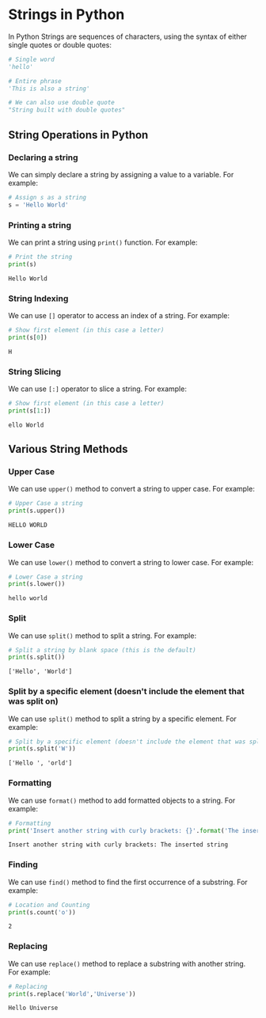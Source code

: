 # Strings in Python

In Python Strings are sequences of characters, using the syntax of either single quotes or double quotes:

```python
# Single word
'hello'

# Entire phrase
'This is also a string'

# We can also use double quote
"String built with double quotes"

```
## String Operations in Python
### Declaring a string

We can simply declare a string by assigning a value to a variable. For example:

```python
# Assign s as a string
s = 'Hello World'
```

### Printing a string

We can print a string using `print()` function. For example:

```python
# Print the string
print(s)
```
    Hello World

### String Indexing

We can use `[]` operator to access an index of a string. For example:

```python
# Show first element (in this case a letter)
print(s[0])
```
    H

### String Slicing

We can use `[:]` operator to slice a string. For example:

```python
# Show first element (in this case a letter)
print(s[1:])
```
    ello World

## Various String Methods

### Upper Case

We can use `upper()` method to convert a string to upper case. For example:

```python
# Upper Case a string
print(s.upper())
```
    HELLO WORLD

### Lower Case

We can use `lower()` method to convert a string to lower case. For example:

```python
# Lower Case a string
print(s.lower())
```
    hello world

### Split

We can use `split()` method to split a string. For example:

```python
# Split a string by blank space (this is the default)
print(s.split())
```
    ['Hello', 'World']


### Split by a specific element (doesn't include the element that was split on)

We can use `split()` method to split a string by a specific element. For example:

```python
# Split by a specific element (doesn't include the element that was split on)
print(s.split('W'))
```
    ['Hello ', 'orld']
    
### Formatting

We can use `format()` method to add formatted objects to a string. For example:

```python
# Formatting
print('Insert another string with curly brackets: {}'.format('The inserted string'))
```
    Insert another string with curly brackets: The inserted string

### Finding

We can use `find()` method to find the first occurrence of a substring. For example:

```python
# Location and Counting
print(s.count('o'))
```
    2

### Replacing

We can use `replace()` method to replace a substring with another string. For example:

```python
# Replacing
print(s.replace('World','Universe'))
```
    Hello Universe
    
    





